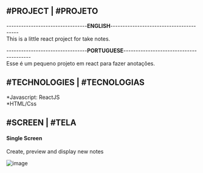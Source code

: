<h2> #PROJECT | #PROJETO </h2>
<p>
---------------------------------<strong>ENGLISH</strong>----------------------------------------<br/>
This is a little react project for take notes.
</p>

<p>
---------------------------------<strong>PORTUGUESE</strong>----------------------------------------<br/>
Esse é um pequeno projeto em react para fazer anotações.
</p>

<h2> #TECHNOLOGIES | #TECNOLOGIAS </h2>
*Javascript: ReactJS <br/>
*HTML/Css <br/>


<h2> #SCREEN | #TELA</h2>

<h4> Single Screen </h4>
<span> Create, preview and display new notes </span>

![image](https://user-images.githubusercontent.com/45010175/97769111-f50dad00-1b06-11eb-8488-3516f6485e43.png)






